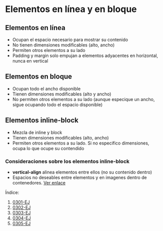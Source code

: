 # Elementos en línea y en bloque
## Elementos en línea
- Ocupan el espacio necesario para mostrar su contenido
- No tienen dimensiones modificables (alto, ancho)
- Permiten otros elementos a su lado
- Padding y margin solo empujan a elementos adyacentes en horizontal, nunca en vertical

## Elementos en bloque
- Ocupan todo el ancho disponible 
- Tienen dimensiones modificables (alto y ancho)
- No permiten otros elementos a su lado (aunque especique un ancho, sigue ocupando todo el espacio disponible)

## Elementos inline-block
- Mezcla de inline y block
- Tienen dimensiones modificables (alto, ancho)
- Permiten otros elementos a su lado. Si no especifico dimensiones, ocupa lo que ocupe su contendido
### Consideraciones sobre los elementos inline-block
- **vertical-align** alinea elementos entre ellos (no su contenido dentro)
- Espacios no deseables entre elementos y en imagenes dentro de contenedores. [Ver enlace](https://davidwalsh.name/remove-whitespace-inline-block)

Índice:
1. [0301-EJ](./0301-EJ)
2. [0302-EJ](./0302-EJ)
3. [0303-EJ](./0303-EJ)
4. [0304-EJ](./0304-EJ)
5. [0305-EJ](./0305-EJ)